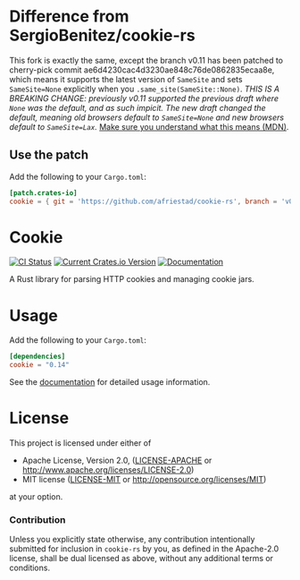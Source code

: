 # Difference from SergioBenitez/cookie-rs

This fork is exactly the same, except the branch v0.11 has been patched to cherry-pick commit ae6d4230cac4d3230ae848c76de0862835ecaa8e, which means it supports the latest version of `SameSite` and sets `SameSite=None` explicitly when you `.same_site(SameSite::None)`. _THIS IS A BREAKING CHANGE: previously v0.11 supported the previous draft where `None` was the default, and as such impicit. The new draft changed the default, meaning old browsers default to `SameSite=None` and new browsers default to `SameSite=Lax`._ [Make sure you understand what this means (MDN)](https://developer.mozilla.org/en-US/docs/Web/HTTP/Headers/Set-Cookie/SameSite).

## Use the patch

Add the following to your `Cargo.toml`:

```toml
[patch.crates-io]
cookie = { git = 'https://github.com/afriestad/cookie-rs', branch = 'v0.11'}
```

# Cookie

[![CI Status](https://github.com/SergioBenitez/cookie-rs/workflows/CI/badge.svg)](https://github.com/SergioBenitez/cookie-rs/actions)
[![Current Crates.io Version](https://img.shields.io/crates/v/cookie.svg)](https://crates.io/crates/cookie)
[![Documentation](https://docs.rs/cookie/badge.svg)](https://docs.rs/cookie)

A Rust library for parsing HTTP cookies and managing cookie jars.

# Usage

Add the following to your `Cargo.toml`:

```toml
[dependencies]
cookie = "0.14"
```

See the [documentation](http://docs.rs/cookie) for detailed usage information.

# License

This project is licensed under either of

 * Apache License, Version 2.0, ([LICENSE-APACHE](LICENSE-APACHE) or
   http://www.apache.org/licenses/LICENSE-2.0)
 * MIT license ([LICENSE-MIT](LICENSE-MIT) or
   http://opensource.org/licenses/MIT)

at your option.

### Contribution

Unless you explicitly state otherwise, any contribution intentionally submitted
for inclusion in `cookie-rs` by you, as defined in the Apache-2.0 license, shall
be dual licensed as above, without any additional terms or conditions.
